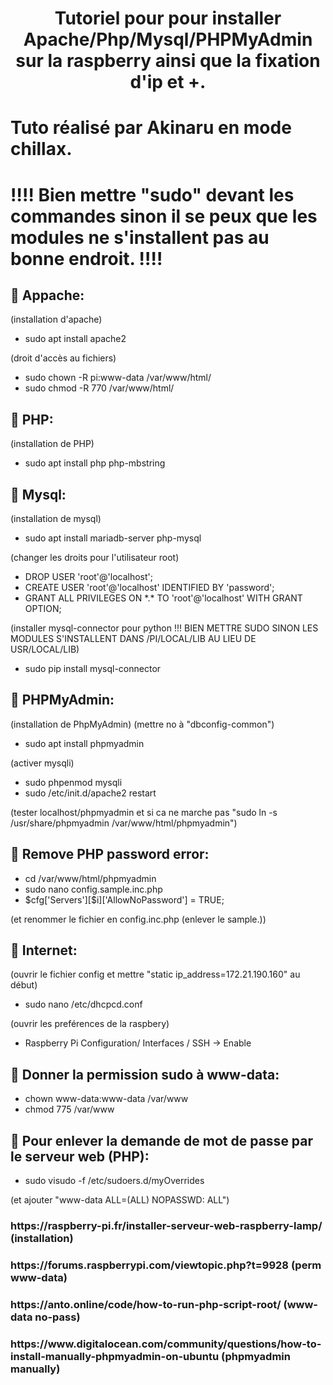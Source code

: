 <h1 align="center">Tutoriel pour pour installer Apache/Php/Mysql/PHPMyAdmin sur la raspberry ainsi que la fixation d'ip et +.</h1>

<h1>Tuto réalisé par Akinaru en mode chillax.</h1>

<h1>‼‼ Bien mettre "sudo" devant les commandes sinon il se peux que les modules ne s'installent pas au bonne endroit. ‼‼</h1>

<h2>🧾 Appache:</h2>
(installation d'apache)
<ul>
	<li>sudo apt install apache2</li>
</ul>

(droit d'accès au fichiers)
<ul>
	<li>sudo chown -R pi:www-data /var/www/html/</li>
	<li>sudo chmod -R 770 /var/www/html/</li>
</ul>


<h2>🧾 PHP:</h2>
(installation de PHP)
<ul>
	<li>sudo apt install php php-mbstring</li>
</ul>
  
<h2>🧾 Mysql:</h2>
(installation de mysql)
<ul>
	<li>sudo apt install mariadb-server php-mysql</li>
</ul>
(changer les droits pour l'utilisateur root)
<ul>
	<li>DROP USER 'root'@'localhost';</li>
	<li>CREATE USER 'root'@'localhost' IDENTIFIED BY 'password';</li>
	<li>GRANT ALL PRIVILEGES ON *.* TO 'root'@'localhost' WITH GRANT OPTION;</li>
</ul>
(installer mysql-connector pour python !!! BIEN METTRE SUDO SINON LES MODULES S'INSTALLENT DANS /PI/LOCAL/LIB AU LIEU DE USR/LOCAL/LIB)
<ul>
	<li>sudo pip install mysql-connector</li>
</ul>

<h2>🧾 PHPMyAdmin:</h2>
(installation de PhpMyAdmin)
(mettre no à "dbconfig-common")
<ul>
	<li>sudo apt install phpmyadmin</li>
</ul>

(activer mysqli)
<ul>
	<li>sudo phpenmod mysqli</li>
	<li>sudo /etc/init.d/apache2 restart</li>
</ul>
(tester localhost/phpmyadmin et si ca ne marche pas "sudo ln -s /usr/share/phpmyadmin /var/www/html/phpmyadmin")

<h2>🧾 Remove PHP password error:</h2>
<ul>
	<li>cd /var/www/html/phpmyadmin</li>
	<li>sudo nano config.sample.inc.php</li>
	<li>$cfg['Servers'][$i]['AllowNoPassword'] = TRUE;</li>
</ul>
(et renommer le fichier en config.inc.php (enlever le sample.))


<h2>🧾 Internet:</h2>
(ouvrir le fichier config et mettre "<bold>static ip_address=172.21.190.160</bold>" au début)
<ul>
	<li>sudo nano /etc/dhcpcd.conf</li>
</ul>
(ouvrir les preférences de la raspbery)
<ul>
	<li>Raspberry Pi Configuration/ Interfaces / SSH -> Enable</li>
	</ul>
 
<h2>🧾 Donner la permission sudo à www-data:</h2>
<ul>
	<li>chown www-data:www-data /var/www</li>
	<li>chmod 775 /var/www</li>
</ul>
 
<h2>🧾 Pour enlever la demande de mot de passe par le serveur web (PHP):</h2>
<ul>
	<li>sudo visudo -f /etc/sudoers.d/myOverrides</li>
</ul>
(et ajouter "www-data ALL=(ALL) NOPASSWD: ALL")


<h3>https://raspberry-pi.fr/installer-serveur-web-raspberry-lamp/ <span>(installation)</span></h3>
<h3>https://forums.raspberrypi.com/viewtopic.php?t=9928 <span>(perm www-data)</span></h3>
<h3>https://anto.online/code/how-to-run-php-script-root/ <span>(www-data no-pass)</span></h3>
<h3>https://www.digitalocean.com/community/questions/how-to-install-manually-phpmyadmin-on-ubuntu <span>(phpmyadmin manually)</span></h3>
